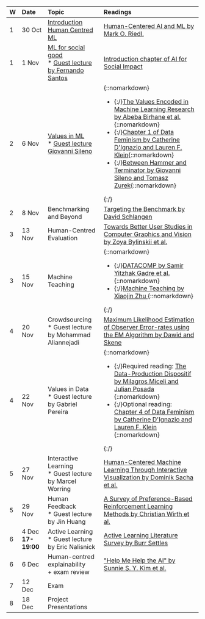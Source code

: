 

| W | Date | Topic | Readings |
| :---- | :---- | :---- | :---- |
| 1 | 30 Oct | [Introduction Human Centred ML](https://docs.google.com/presentation/d/1EshJ3gHwupaydONXUZuCWt3N-EfaJMYqT8NRaxCyq3Q/edit?usp=sharing) | [Human-Centered AI and ML by Mark O. Riedl.](https://arxiv.org/abs/1901.11184)  |
| 1 | 1 Nov | [ML for social good](https://docs.google.com/presentation/d/1b5L4-FP6ilB8vhGTivj86imxlr5j7RsWzLXHfCDZEV4/edit?usp=sharing) <br/> * [Guest lecture by Fernando Santos](/assets/2024-HumanCentredML-FPSantos.pdf) | [Introduction chapter of AI for Social Impact](https://ai4sibook.org/)  |
| 2 | 6 Nov | [Values in ML](https://docs.google.com/presentation/d/1ZK4T8MOYvgtrw0XuP8dTgJN50THHZZ2Zt81DKLzj-NQ/edit?usp=sharing) <br/> * [Guest lecture Giovanni Sileno](/assets/2024.HCML.Ethics-for-AI-developers.pdf) | {::nomarkdown}<ul><li>{:/}[The Values Encoded in Machine Learning Research by Abeba Birhane et al.](https://dl.acm.org/doi/abs/10.1145/3531146.3533083){::nomarkdown}</li><li>{:/}[Chapter 1 of Data Feminism by Catherine D'Ignazio and Lauren F. Klein](https://data-feminism.mitpress.mit.edu/pub/vi8obxh7/release/4){::nomarkdown}</li><li>{:/}[Between Hammer and Terminator by Giovanni Sileno and Tomasz Zurek](https://gsileno.net/articles/ALP2023.pdf){::nomarkdown}</li></ul>{:/} |
| 2 | 8 Nov | Benchmarking and Beyond | [Targeting the Benchmark by David Schlangen](https://arxiv.org/abs/2007.04792)   |
| 3 | 13 Nov | Human-Centred Evaluation | [Towards Better User Studies in Computer Graphics and Vision by Zoya Bylinskii et al.](https://arxiv.org/abs/2206.11461)  |
| 3 | 15 Nov | Machine Teaching | {::nomarkdown}<ul><li>{:/}[DATACOMP by Samir Yitzhak Gadre et al.](https://arxiv.org/pdf/2304.14108){::nomarkdown}</li> <li>{:/}[Machine Teaching by Xiaojin Zhu ](https://ojs.aaai.org/index.php/AAAI/article/view/9761) {::nomarkdown}</li></ul>{:/} |
| 4 | 20 Nov | Crowdsourcing <br/> * Guest lecture by Mohammad Aliannejadi  | [Maximum Likelihood Estimation of Observer Error-rates using the EM Algorithm by Dawid and Skene](https://www.jstor.org/stable/2346806    )  |
| 4 | 22 Nov | Values in Data <br/> * Guest lecture by Gabriel Pereira | {::nomarkdown}<ul><li>{:/}Required reading:  [The Data-Production Dispositif by Milagros Miceli and Julian Posada](https://dl.acm.org/doi/10.1145/3555561) {::nomarkdown}</li> <li>{:/}Optional reading: [Chapter 4 of Data Feminism by Catherine D'Ignazio and Lauren F. Klein](https://data-feminism.mitpress.mit.edu/pub/h1w0nbqp/release/3) {::nomarkdown}</li></ul>{:/}  |
| 5 | 27 Nov | Interactive Learning <br/> * Guest lecture by Marcel Worring | [Human-Centered Machine Learning Through Interactive Visualization by Dominik Sacha et al.](https://www.esann.org/sites/default/files/proceedings/legacy/es2016-166.pdf) |
| 5 | 29 Nov | Human Feedback <br/> * Guest lecture by Jin Huang | [A Survey of Preference-Based Reinforcement Learning Methods by Christian Wirth et al.](https://jmlr.org/papers/v18/16-634.html) |
| 6 | 4 Dec **17-19:00** | Active Learning <br/> * Guest lecture by Eric Nalisnick | [Active Learning Literature Survey by Burr Settles](https://minds.wisconsin.edu/bitstream/handle/1793/60660/TR1648.pdf?sequence=1)  |
| 6 | 6 Dec  | Human-centred explainability <br/> \+ exam review | ["Help Me Help the AI" by Sunnie S. Y. Kim et al.](https://dl.acm.org/doi/full/10.1145/3544548.3581001)  |
| 7 | 12 Dec | Exam |  |
| 8 | 18 Dec | Project Presentations |  |

